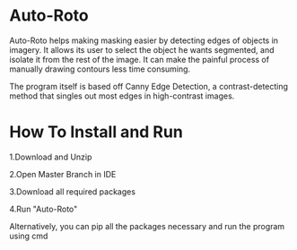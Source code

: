 # Auto-Roto
Auto-Roto helps making masking easier by detecting edges of objects in imagery. 
It allows its user to select the object he wants segmented, and isolate it from the rest of the image. It can make the painful process of 
manually drawing contours less time consuming.

The program itself is based off Canny Edge Detection, a contrast-detecting method that singles out most edges in high-contrast images.



# How To Install and Run
1.Download and Unzip

2.Open Master Branch in IDE 

3.Download all required packages

4.Run "Auto-Roto"

Alternatively, you can pip all the packages necessary and run the program using cmd
